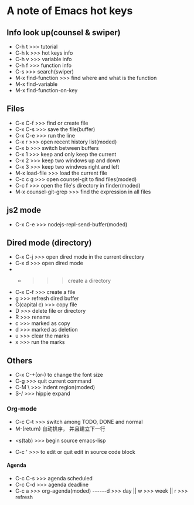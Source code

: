 # A note of Emacs hot keys

## Info look up(counsel & swiper)

- C-h t >>> tutorial
- C-h k >>> hot keys info
- C-h v >>> variable info
- C-h f >>> function info
- C-s >>> search(swiper)
- M-x find-function >>> find where and what is the function
- M-x find-variable
- M-x find-function-on-key

## Files

- C-x C-f >>> find or create file
- C-x C-s >>> save the file(buffer)
- C-x C-e >>> run the line
- C-x r >>> open recent history list(moded)
- C-x b >>> switch between buffers
- C-x 1 >>> keep and only keep the current
- C-x 2 >>> keep two windows up and down
- C-x 3 >>> keep two windwos right and left
- M-x load-file >>> load the current file
- C-c c g >>> open counsel-git to find files(moded)
- C-c f >>> open the file's directory in finder(moded)
- M-x counsel-git-grep >>> find the expression in all files

## js2 mode

- C-x C-e >>> nodejs-repl-send-buffer(moded)

## Dired mode (directory)

- C-x C-j >>> open dired mode in the current directory
- C-x d >>> open dired mode
- - > > > create a directory
- C-x C-f >>> create a file
- g >>> refresh dired buffer
- C(capital c) >>> copy file
- D >>> delete file or directory
- R >>> rename
- c >>> marked as copy
- d >>> marked as deletion
- u >>> clear the marks
- x >>> run the marks

## Others

- C-x C-+(or-) to change the font size
- C-g >>> quit current command
- C-M \ >>> indent region(moded)
- S-/ >>> hippie expand

### Org-mode

- C-c C-t >>> switch among TODO, DONE and normal
- M-(return) 自动排序， 并且建立下一行

* <s(tab) >>> begin source emacs-lisp

* C-c ' >>> to edit or quit edit in source code block

#### Agenda

- C-c C-s >>> agenda scheduled
- C-c C-d >>> agenda deadline
- C-c a >>> org-agenda(moded) ------d >>> day || w >>> week || r >>> refresh

